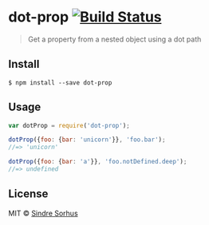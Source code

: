 # dot-prop [![Build Status](https://travis-ci.org/sindresorhus/dot-prop.svg?branch=master)](https://travis-ci.org/sindresorhus/dot-prop)

> Get a property from a nested object using a dot path


## Install

```
$ npm install --save dot-prop
```


## Usage

```js
var dotProp = require('dot-prop');

dotProp({foo: {bar: 'unicorn'}}, 'foo.bar');
//=> 'unicorn'

dotProp({foo: {bar: 'a'}}, 'foo.notDefined.deep');
//=> undefined
```


## License

MIT © [Sindre Sorhus](http://sindresorhus.com)

